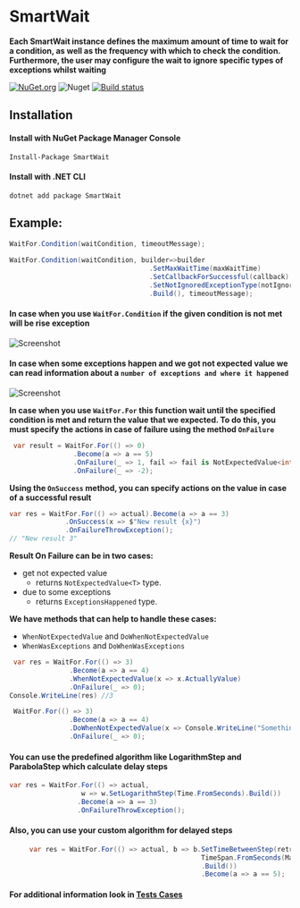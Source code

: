 # SmartWait

**Each SmartWait  instance defines the maximum amount of time to wait for a condition, as well as the frequency with which to check the condition. Furthermore, the user may configure the wait to ignore specific types of exceptions whilst waiting** 

[![NuGet.org](https://img.shields.io/nuget/v/SmartWait.svg?style=flat-square&label=NuGet.org)](https://www.nuget.org/packages/SmartWait/)
![Nuget](https://img.shields.io/nuget/dt/SmartWait)
[![Build status](https://ci.appveyor.com/api/projects/status/5p0bee7pvo6nn3tq/branch/master?svg=true)](https://ci.appveyor.com/project/valeraf23/smartwait/branch/master)
## Installation

#### Install with NuGet Package Manager Console
```
Install-Package SmartWait
```
#### Install with .NET CLI
```
dotnet add package SmartWait
```
## Example:
```csharp
WaitFor.Condition(waitCondition, timeoutMessage);
                     
WaitFor.Condition(waitCondition, builder=>builder
                                   .SetMaxWaitTime(maxWaitTime)
                                   .SetCallbackForSuccessful(callback)
                                   .SetNotIgnoredExceptionType(notIgnoredExceptionType)
                                   .Build(), timeoutMessage);
```
#### In case when you use `WaitFor.Condition` if the given condition is not met will be rise exception  
![Screenshot](https://user-images.githubusercontent.com/6804802/103997429-bbf75600-51a3-11eb-8107-8177951e6e43.png)

#### In case when some exceptions happen and we got not expected value we can read information about a `number of exceptions and where it happened`
![Screenshot](https://user-images.githubusercontent.com/6804802/103993612-8bf98400-519e-11eb-9a95-5e93451b9cfe.png)

**In case when you use `WaitFor.For` this function wait until the specified condition is met and return the value that we expected.
To do this, you must specify the actions in case of failure using the method `OnFailure`**
```csharp
 var result = WaitFor.For(() => 0)
                .Become(a => a == 5)
                .OnFailure(_ => 1, fail => fail is NotExpectedValue<int>)
                .OnFailure(_ => -2);
  ```  
**Using the `OnSuccess` method, you can specify actions on the value in case of a successful result**
  ```csharp
 var res = WaitFor.For(() => actual).Become(a => a == 3)
                .OnSuccess(x => $"New result {x}")
                .OnFailureThrowException();
// "New result 3"
  ```  
**Result On Failure can be in two cases:**
 - get not expected value
   - returns `NotExpectedValue<T>` type.
 - due to some exceptions
   - returns `ExceptionsHappened` type.

**We have methods that can help to handle these cases:**
- `WhenNotExpectedValue` and `DoWhenNotExpectedValue`
- `WhenWasExceptions` and `DoWhenWasExceptions`
 ```csharp
  var res = WaitFor.For(() => 3)
                .Become(a => a == 4)
                .WhenNotExpectedValue(x => x.ActuallyValue)
                .OnFailure(_ => 0);
Console.WriteLine(res) //3

  WaitFor.For(() => 3)
                .Become(a => a == 4)
                .DoWhenNotExpectedValue(x => Console.WriteLine("Something goes wrong"))
                .OnFailure(_ => 0);
  ```    
  ####  You can use the predefined algorithm like LogarithmStep and ParabolaStep which calculate delay steps
  ```csharp
 var res = WaitFor.For(() => actual,
                    w => w.SetLogarithmStep(Time.FromSeconds).Build())
                   .Become(a => a == 3)
                   .OnFailureThrowException();
  ```                
 #### Also, you can use your custom algorithm for delayed steps   
 
 ```csharp                
      var res = WaitFor.For(() => actual, b => b.SetTimeBetweenStep(retryAttempt =>
                                                 TimeSpan.FromSeconds(Math.Pow(2, retryAttempt)))
                                                 .Build())
                                                 .Become(a => a == 5);
```
#### For **additional information** look in [Tests Cases](https://github.com/valeraf23/SmartWait/blob/master/SmartWait.Tests/WaitForTest.cs)
